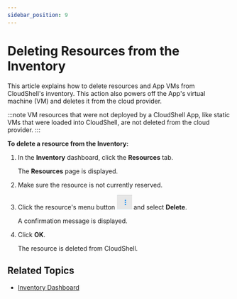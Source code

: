 ```yaml
---
sidebar_position: 9
---
```


# Deleting Resources from the Inventory

This article explains how to delete resources and App VMs from CloudShell's inventory. This action also powers off the App's virtual machine (VM) and deletes it from the cloud provider.

:::note
VM resources that were not deployed by a CloudShell App, like static VMs that were loaded into CloudShell, are not deleted from the cloud provider.
:::

**To delete a resource from the Inventory:**

1. In the **Inventory** dashboard, click the **Resources** tab.
    
    The **Resources** page is displayed.
    
2. Make sure the resource is not currently reserved.
    
3. Click the resource's menu button ![](/Images/CloudShell-Portal/Manage/ExecutionServersServersMenuButton.png) and select **Delete**.
    
    A confirmation message is displayed.
    
4. Click **OK**.
    
    The resource is deleted from CloudShell.
    

## Related Topics

- [Inventory Dashboard](../inventory-dashboard.md)
